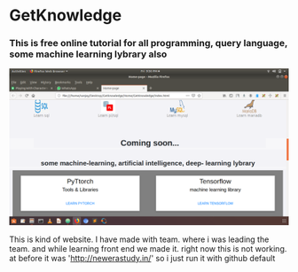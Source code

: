 # GetKnowledge
### This is free online tutorial for all programming, query language, some machine learning lybrary also 



![Home](https://github.com/sanjaysheel/GetKnowledge/blob/master/120.png)




This is kind of website. I have made with team. where i was leading the team. and while learning front end we made it. right now this is not working. at before it was 'http://newerastudy.in/'
so i just run it with github default
